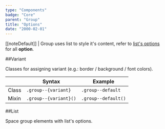 ```yaml
---
type: "Components"
badge: "Core"
parent: "Group"
title: "Options"
date: "2000-02-01"
---
```


[[noteDefault]]
| Group uses list to style it's content, refer to [list's options](/components/list/option) for all **option**.

##Variant

Classes for assigning variant (e.g.: border / background / font colors).

<div class="table--scroll">

|                         | Syntax                                    | Example                       |
| ----------------------- | ----------------------------------------- | ----------------------------- |
| Class                   | `.group--{variant}`                        | `.group--default`             |
| Mixin                   | `.group--{variant}()`                      | `.group--default()`            |

</div>

<demo>
  <demovanilla src="vanilla/components/group/options-variant-line">
  </demovanilla>
</demo>

<demo>
  <demovanilla src="vanilla/components/group/options-variant-stack">
  </demovanilla>
</demo>

##List

Space group elements with list's options.

<demo>
  <demovanilla src="vanilla/components/group/options-list-line">
  </demovanilla>
</demo>

<demo>
  <demovanilla src="vanilla/components/group/options-list-stack">
  </demovanilla>
</demo>
